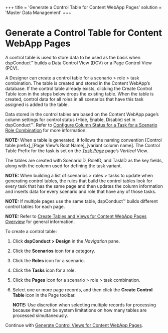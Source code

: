 +++
title = 'Generate a Control Table for Content WebApp Pages'
solution = 'Master Data Management'
+++

# Generate a Control Table for Content WebApp Pages

A control table is used to store data to be used as the basis when
dspConduct™ builds a Data Control View (DCV) or a Page Control View
(PCV).

A Designer can create a control table for a scenario \> role \> task
combination. The table is created and stored in the Content WebApp’s
database. If the control table already exists, clicking the Create
Control Table icon in the steps below drops the existing table. When the
table is created, control data for all roles in all scenarios that have
this task assigned is added to the table.

Data stored in the control tables are based on the Content WebApp page’s
column settings for control status (Hide, Enable, Disable) set in
dspConduct™. Refer to [Configure Column Status for a Task for a Scenario
Role Combination](Configure_Column_Status_for_a_Scenario_Role_Task.htm)
for more information.

<span style="font-weight: bold;">NOTE:</span> When a table is generated,
it follows the naming convention \[Control table prefix\]\_\[Page View’s
Root Name\]\_\[variant column name\]. The Control Table Prefix for the
task is set on the <span style="font-style: italic;">[Task
Page](../Page_Desc/Task_Page_H.htm)</span> page’s
<span style="font-style: italic;">Vertical</span> View.

The tables are created with ScenarioID, RoleID, and TaskID as the key
fields, along with the column used for defining the task variant.

**NOTE:** When building a list of scenarios \> roles \> tasks to update
when generating control tables, the rules that build the control tables
look for every task that has the same page and then updates the column
information and inserts data for every scenario and role that have any
of those tasks.

<span style="font-weight: bold;">NOTE:</span> If multiple pages use the
same table, dspConduct™ builds different control tables for each page.

<span style="font-weight: bold;">NOTE:</span> Refer to [Create Tables
and Views for Content WebApp Pages
Overview](Create_Tables_and_Views_for_Content_WebApp_Pages_Overview.htm)
for general information.

To create a control table:

1.  Click <span style="font-weight: bold;">dspConduct \> Design</span>
    in the <span style="font-style: italic;">Navigation</span> pane.

2.  Click the <span style="font-weight: bold;">Scenarios</span> icon for
    a category.

3.  Click the <span style="font-weight: bold;">Roles</span> icon for a
    scenario.

4.  Click the <span style="font-weight: bold;">Tasks</span> icon for a
    role.

5.  Click the <span style="font-weight: bold;">Pages</span> icon for a
    scenario \> role \> task combination.

6.  Select one or more page records, and then click the
    <span style="font-weight: bold;">Create Control Table </span>icon in
    the Page toolbar.
    
    **NOTE:** Use discretion when selecting multiple records for
    processing because there can be system limitations on how many
    tables are processed simultaneously.

Continue with [Generate Control Views for Content WebApp
Pages](Generate_Control_Views_for_Content_WebApp_Pages.htm).
